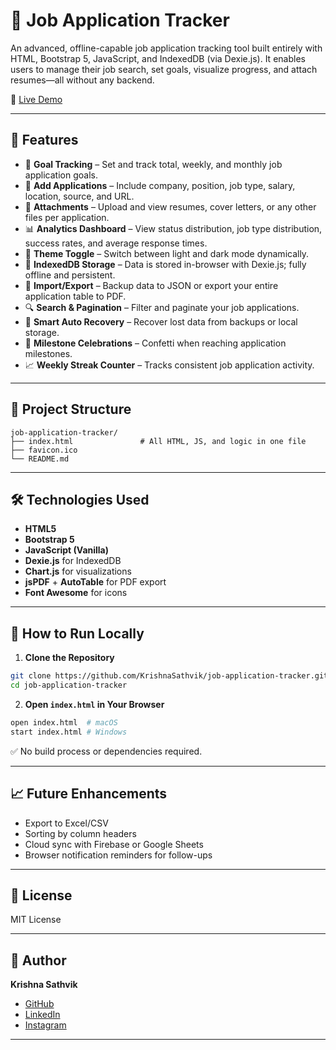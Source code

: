 # 🧠 Job Application Tracker

An advanced, offline-capable job application tracking tool built entirely with HTML, Bootstrap 5, JavaScript, and IndexedDB (via Dexie.js). It enables users to manage their job search, set goals, visualize progress, and attach resumes—all without any backend.

🔗 [Live Demo](https://krishnasathvik.github.io/job-application-tracker)

---

## 🚀 Features

- 🎯 **Goal Tracking** – Set and track total, weekly, and monthly job application goals.
- 📄 **Add Applications** – Include company, position, job type, salary, location, source, and URL.
- 📎 **Attachments** – Upload and view resumes, cover letters, or any other files per application.
- 📊 **Analytics Dashboard** – View status distribution, job type distribution, success rates, and average response times.
- 🌙 **Theme Toggle** – Switch between light and dark mode dynamically.
- 💾 **IndexedDB Storage** – Data is stored in-browser with Dexie.js; fully offline and persistent.
- 🧾 **Import/Export** – Backup data to JSON or export your entire application table to PDF.
- 🔍 **Search & Pagination** – Filter and paginate your job applications.
- 🧠 **Smart Auto Recovery** – Recover lost data from backups or local storage.
- 🎉 **Milestone Celebrations** – Confetti when reaching application milestones.
- 📈 **Weekly Streak Counter** – Tracks consistent job application activity.

---

## 📁 Project Structure

```
job-application-tracker/
├── index.html               # All HTML, JS, and logic in one file
├── favicon.ico
└── README.md
```

---

## 🛠️ Technologies Used

- **HTML5**
- **Bootstrap 5**
- **JavaScript (Vanilla)**
- **Dexie.js** for IndexedDB
- **Chart.js** for visualizations
- **jsPDF** + **AutoTable** for PDF export
- **Font Awesome** for icons

---

## 🧪 How to Run Locally

1. **Clone the Repository**

```bash
git clone https://github.com/KrishnaSathvik/job-application-tracker.git
cd job-application-tracker
```

2. **Open `index.html` in Your Browser**

```bash
open index.html  # macOS
start index.html # Windows
```

✅ No build process or dependencies required.

---

## 📈 Future Enhancements

- Export to Excel/CSV
- Sorting by column headers
- Cloud sync with Firebase or Google Sheets
- Browser notification reminders for follow-ups

---

## 📄 License

MIT License

---

## 👤 Author

**Krishna Sathvik**

- [GitHub](https://github.com/KrishnaSathvik)
- [LinkedIn](https://www.linkedin.com/in/krishnasathvik)
- [Instagram](https://www.instagram.com/travelswithkrishna)

---
